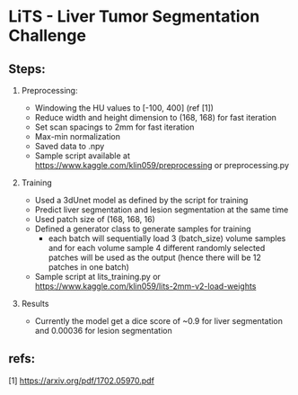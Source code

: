 # LiTS - Liver Tumor Segmentation Challenge

## Steps:
1. Preprocessing: 
    - Windowing the HU values to [-100, 400] (ref [1])
    - Reduce width and height dimension to (168, 168) for fast iteration
    - Set scan spacings to 2mm for fast iteration 
    - Max-min normalization 
    - Saved data to .npy
    - Sample script available at https://www.kaggle.com/klin059/preprocessing
    or preprocessing.py
    
2. Training
    - Used a 3dUnet model as defined by the script for training
    - Predict liver segmentation and lesion segmentation at the same time
    - Used patch size of (168, 168, 16)
    - Defined a generator class to generate samples for training
        - each batch will sequentially load 3 (batch_size) volume samples and 
        for each volume sample 4 different randomly selected patches
        will be used as the output (hence there will be 12 patches in one batch)
    - Sample script at lits_training.py or https://www.kaggle.com/klin059/lits-2mm-v2-load-weights
    
3. Results
    - Currently the model get a dice score of ~0.9 for liver segmentation and 0.00036 for lesion segmentation
    
    




## refs:
[1] https://arxiv.org/pdf/1702.05970.pdf  

        